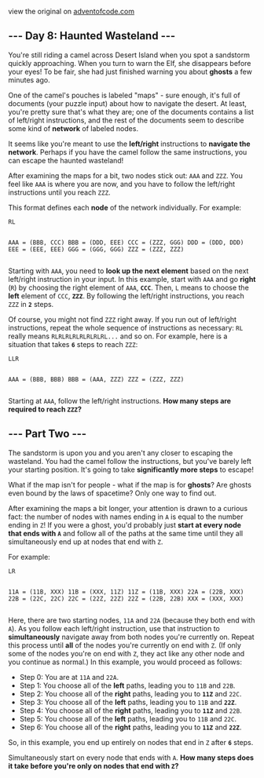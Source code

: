 view the original on <a href=https://adventofcode.com/2023/day/8>adventofcode.com</a>
<h2>--- Day 8: Haunted Wasteland ---</h2><p>You're still riding a camel across Desert Island when you spot a sandstorm quickly approaching. When you turn to warn the Elf, she disappears before your eyes! To be fair, she had just finished warning you about <b>ghosts</b> a few minutes ago.</p>
<p>One of the camel's pouches is labeled "maps" - sure enough, it's full of documents (your puzzle input) about how to navigate the desert. At least, you're pretty sure that's what they are; one of the documents contains a list of left/right instructions, and the rest of the documents seem to describe some kind of <b>network</b> of labeled nodes.</p>
<p>It seems like you're meant to use the <b>left/right</b> instructions to <b>navigate the network</b>. Perhaps if you have the camel follow the same instructions, you can escape the haunted wasteland!</p>
<p>After examining the maps for a bit, two nodes stick out: <code>AAA</code> and <code>ZZZ</code>. You feel like <code>AAA</code> is where you are now, and you have to follow the left/right instructions until you reach <code>ZZZ</code>.</p>
<p>This format defines each <b>node</b> of the network individually. For example:</p>
<pre><code>RL

AAA = (BBB, CCC)
BBB = (DDD, EEE)
CCC = (ZZZ, GGG)
DDD = (DDD, DDD)
EEE = (EEE, EEE)
GGG = (GGG, GGG)
ZZZ = (ZZZ, ZZZ)
</code></pre>
<p>Starting with <code>AAA</code>, you need to <b>look up the next element</b> based on the next left/right instruction in your input. In this example, start with <code>AAA</code> and go <b>right</b> (<code>R</code>) by choosing the right element of <code>AAA</code>, <code><b>CCC</b></code>. Then, <code>L</code> means to choose the <b>left</b> element of <code>CCC</code>, <code><b>ZZZ</b></code>. By following the left/right instructions, you reach <code>ZZZ</code> in <code><b>2</b></code> steps.</p>
<p>Of course, you might not find <code>ZZZ</code> right away. If you run out of left/right instructions, repeat the whole sequence of instructions as necessary: <code>RL</code> really means <code>RLRLRLRLRLRLRLRL...</code> and so on. For example, here is a situation that takes <code><b>6</b></code> steps to reach <code>ZZZ</code>:</p>
<pre><code>LLR

AAA = (BBB, BBB)
BBB = (AAA, ZZZ)
ZZZ = (ZZZ, ZZZ)
</code></pre>
<p>Starting at <code>AAA</code>, follow the left/right instructions. <b>How many steps are required to reach <code>ZZZ</code>?</b></p>

<h2 id="part2">--- Part Two ---</h2><p>The <span title="Duhduhduhduhduh! Dah, duhduhduhduhduh!">sandstorm</span> is upon you and you aren't any closer to escaping the wasteland. You had the camel follow the instructions, but you've barely left your starting position. It's going to take <b>significantly more steps</b> to escape!</p>
<p>What if the map isn't for people - what if the map is for <b>ghosts</b>? Are ghosts even bound by the laws of spacetime? Only one way to find out.</p>
<p>After examining the maps a bit longer, your attention is drawn to a curious fact: the number of nodes with names ending in <code>A</code> is equal to the number ending in <code>Z</code>! If you were a ghost, you'd probably just <b>start at every node that ends with <code>A</code></b> and follow all of the paths at the same time until they all simultaneously end up at nodes that end with <code>Z</code>.</p>
<p>For example:</p>
<pre><code>LR

11A = (11B, XXX)
11B = (XXX, 11Z)
11Z = (11B, XXX)
22A = (22B, XXX)
22B = (22C, 22C)
22C = (22Z, 22Z)
22Z = (22B, 22B)
XXX = (XXX, XXX)
</code></pre>
<p>Here, there are two starting nodes, <code>11A</code> and <code>22A</code> (because they both end with <code>A</code>). As you follow each left/right instruction, use that instruction to <b>simultaneously</b> navigate away from both nodes you're currently on. Repeat this process until <b>all</b> of the nodes you're currently on end with <code>Z</code>. (If only some of the nodes you're on end with <code>Z</code>, they act like any other node and you continue as normal.) In this example, you would proceed as follows:</p>
<ul>
<li>Step 0: You are at <code>11A</code> and <code>22A</code>.</li>
<li>Step 1: You choose all of the <b>left</b> paths, leading you to <code>11B</code> and <code>22B</code>.</li>
<li>Step 2: You choose all of the <b>right</b> paths, leading you to <code><b>11Z</b></code> and <code>22C</code>.</li>
<li>Step 3: You choose all of the <b>left</b> paths, leading you to <code>11B</code> and <code><b>22Z</b></code>.</li>
<li>Step 4: You choose all of the <b>right</b> paths, leading you to <code><b>11Z</b></code> and <code>22B</code>.</li>
<li>Step 5: You choose all of the <b>left</b> paths, leading you to <code>11B</code> and <code>22C</code>.</li>
<li>Step 6: You choose all of the <b>right</b> paths, leading you to <code><b>11Z</b></code> and <code><b>22Z</b></code>.</li>
</ul>
<p>So, in this example, you end up entirely on nodes that end in <code>Z</code> after <code><b>6</b></code> steps.</p>
<p>Simultaneously start on every node that ends with <code>A</code>. <b>How many steps does it take before you're only on nodes that end with <code>Z</code>?</b></p>

